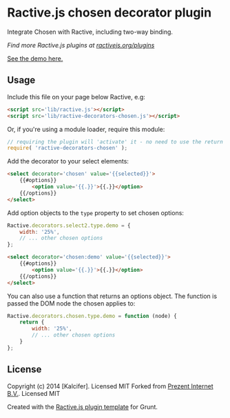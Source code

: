 Ractive.js chosen decorator plugin
======================================================

Integrate Chosen with Ractive, including two-way binding.

*Find more Ractive.js plugins at [ractivejs.org/plugins](http://ractivejs.org/plugins)*

[See the demo here.](http://kalcifer.github.io/ractive-decorators-chosen/)

Usage
-----

Include this file on your page below Ractive, e.g:

```html
<script src='lib/ractive.js'></script>
<script src='lib/ractive-decorators-chosen.js'></script>
```

Or, if you're using a module loader, require this module:

```js
// requiring the plugin will 'activate' it - no need to use the return value
require( 'ractive-decorators-chosen' );
```

Add the decorator to your select elements:

```html
<select decorator='chosen' value='{{selected}}'>
    {{#options}}
        <option value='{{.}}'>{{.}}</option>
    {{/options}}
</select>
```

Add option objects to the `type` property to set chosen options:

```js
Ractive.decorators.select2.type.demo = {
    width: '25%',
    // ... other chosen options
};
```

```html
<select decorator='chosen:demo' value='{{selected}}'>
    {{#options}}
        <option value='{{.}}'>{{.}}</option>
    {{/options}}
</select>
```

You can also use a function that returns an options object. The function is passed the DOM node the chosen applies to:

```js
Ractive.decorators.chosen.type.demo = function (node) {
    return {
        width: '25%',
        // ... other chosen options
    }
};
```

License
-------
Copyright (c) 2014 [Kalcifer]. Licensed MIT
Forked from [Prezent Internet B.V.](http://www.prezent.nl). Licensed MIT

Created with the [Ractive.js plugin template](https://github.com/ractivejs/plugin-template) for Grunt.
